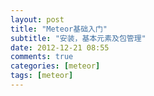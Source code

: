 ```yaml
---
layout: post
title: "Meteor基础入门"
subtitle: "安装，基本元素及包管理"
date: 2012-12-21 08:55
comments: true
categories: [meteor]
tags: [meteor]
---
```

